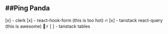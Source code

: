 ## ##Ping Panda

[x] - clerk
[x] - react-hook-form (this is too hot) 🔥
[x] - tanstack react-query (this is awesome) 🧲⚡
[ ] - tanstack tables
